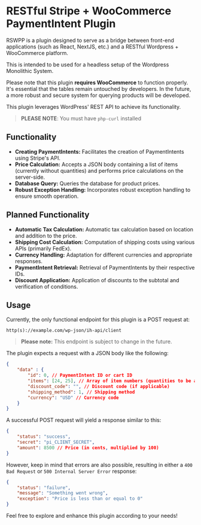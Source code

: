 # RESTful Stripe + WooCommerce PaymentIntent Plugin

RSWPP is a plugin designed to serve as a bridge between front-end applications (such as React, NextJS, etc.) and a RESTful Wordpress + WooCommerce platform.

This is intended to be used for a headless setup of the Wordpress Monolithic System.

Please note that this plugin **requires WooCommerce** to function properly. It's essential that the tables remain untouched by developers. In the future, a more robust and secure system for querying products will be developed.

This plugin leverages WordPress' REST API to achieve its functionality.

> **PLEASE NOTE**: You must have `php-curl` installed

## Functionality 

- **Creating PaymentIntents:** Facilitates the creation of PaymentIntents using Stripe's API.
- **Price Calculation:** Accepts a JSON body containing a list of items (currently without quantities) and performs price calculations on the server-side.
- **Database Query:** Queries the database for product prices.
- **Robust Exception Handling:** Incorporates robust exception handling to ensure smooth operation.

## Planned Functionality

- **Automatic Tax Calculation:** Automatic tax calculation based on location and addition to the price.
- **Shipping Cost Calculation:** Computation of shipping costs using various APIs (primarily FedEx).
- **Currency Handling:** Adaptation for different currencies and appropriate responses.
- **PaymentIntent Retrieval:** Retrieval of PaymentIntents by their respective IDs.
- **Discount Application:** Application of discounts to the subtotal and verification of conditions.

## Usage

Currently, the only functional endpoint for this plugin is a POST request at:

```
http(s)://example.com/wp-json/ih-api/client
```

> **Please note:** This endpoint is subject to change in the future.

The plugin expects a request with a JSON body like the following:

```json
{
    "data" : {
        "id": 0, // PaymentIntent ID or cart ID
        "items": [24, 25], // Array of item numbers (quantities to be added in the future)
        "discount_code": "", // Discount code (if applicable)
        "shipping_method": 1, // Shipping method
        "currency": "USD" // Currency code
    }
}
```

A successful POST request will yield a response similar to this:

```json
{
    "status": "success",
    "secret": "pi_CLIENT_SECRET",
    "amount": 8500 // Price (in cents, multiplied by 100)
}
```

However, keep in mind that errors are also possible, resulting in either a `400 Bad Request` or `500 Internal Server Error` response:

```json
{
    "status": "failure",
    "message": "Something went wrong",
    "exception": "Price is less than or equal to 0"
}
```

Feel free to explore and enhance this plugin according to your needs!
